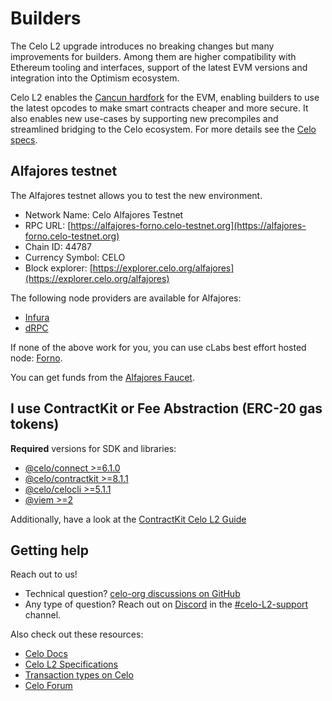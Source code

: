 # Builders

The Celo L2 upgrade introduces no breaking changes but many improvements for builders.
Among them are higher compatibility with Ethereum tooling and interfaces, support of the latest EVM versions and integration into the Optimism ecosystem.

Celo L2 enables the [Cancun hardfork](https://github.com/ethereum/execution-specs/blob/master/network-upgrades/mainnet-upgrades/cancun.md) for the EVM, enabling builders to use the latest opcodes to make smart contracts cheaper and more secure. It also enables new use-cases by supporting new precompiles and streamlined bridging to the Celo ecosystem. For more details see the [Celo specs](https://specs.celo.org/l2_migration.html#state-changes-during-the-migration).

## Alfajores testnet

The Alfajores testnet allows you to test the new environment.

- Network Name: Celo Alfajores Testnet
- RPC URL: [https://alfajores-forno.celo-testnet.org](https://alfajores-forno.celo-testnet.org)
- Chain ID: 44787
- Currency Symbol: CELO
- Block explorer: [https://explorer.celo.org/alfajores](https://explorer.celo.org/alfajores)

The following node providers are available for Alfajores:

- [Infura](https://www.infura.io/networks/celo)
- [dRPC](https://drpc.org/chainlist/celo)

If none of the above work for you, you can use cLabs best effort hosted node: [Forno](https://docs.celo.org/network/node/forno).

You can get funds from the [Alfajores Faucet](https://faucet.celo.org/alfajores).

## I use ContractKit or Fee Abstraction (ERC-20 gas tokens)

**Required** versions for SDK and libraries:

- [@celo/connect >=6.1.0](https://www.npmjs.com/package/@celo/connect)
- [@celo/contractkit >=8.1.1](https://www.npmjs.com/package/@celo/contractkit)
- [@celo/celocli >=5.1.1](https://www.npmjs.com/package/@celo/celocli)
- [@viem >=2](https://www.npmjs.com/package/viem)

Additionally, have a look at the [ContractKit Celo L2 Guide](https://docs.google.com/document/d/1F-9OtZeFOhB7SbgWyUHjOgxBwF-749URZDK0OpgtAqE/edit)
  
## Getting help

Reach out to us!

- Technical question? [celo-org discussions on GitHub](https://github.com/orgs/celo-org/discussions/categories/cel2)
- Any type of question? Reach out on [Discord](https://chat.celo.org) in the [#celo-L2-support](https://discord.com/channels/600834479145353243/1286649605798367252) channel.

Also check out these resources:
  
- [Celo Docs](../welcome.md)
- [Celo L2 Specifications](https://specs.celo.org/)
- [Transaction types on Celo](https://github.com/celo-org/txtypes)
- [Celo Forum](https://forum.celo.org/)
  